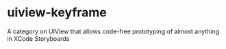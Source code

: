 uiview-keyframe
===============

A category on UIView that allows code-free prototyping of almost anything in XCode Storyboards
